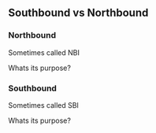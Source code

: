 ## Southbound vs Northbound


### Northbound

Sometimes called NBI

Whats its purpose?




### Southbound

Sometimes called SBI  

Whats its purpose?
